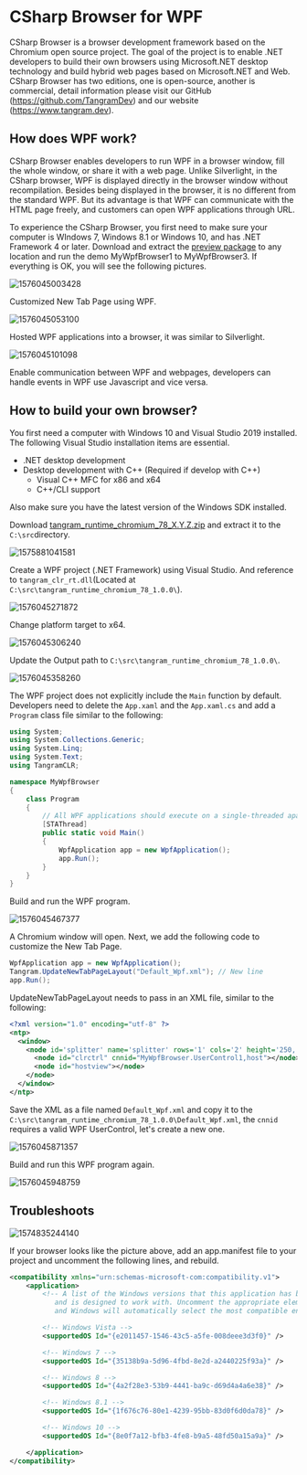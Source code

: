 # CSharp Browser for WPF

CSharp Browser is a browser development framework based on the Chromium open source project. The goal of the project is to enable .NET developers to build their own browsers using Microsoft.NET desktop technology and build hybrid web pages based on Microsoft.NET and Web. CSharp Browser has two editions, one is open-source, another is commercial, detail information please visit our GitHub (https://github.com/TangramDev) and our website (https://www.tangram.dev).

## How does WPF work?

CSharp Browser enables developers to run WPF in a browser window, fill the whole window, or share it with a web page. Unlike Silverlight, in the CSharp browser, WPF is displayed directly in the browser window without recompilation. Besides being displayed in the browser, it is no different from the standard WPF. But its advantage is that WPF can communicate with the HTML page freely, and customers can open WPF applications through URL.

To experience the CSharp Browser, you first need to make sure your computer is WIndows 7, Windows 8.1 or Windows 10, and has .NET Framework 4 or later. Download and extract the [preview package](https://github.com/TangramDev/tangram_runtime_binaries/releases) to any location and run the demo MyWpfBrowser1 to MyWpfBrowser3. If everything is OK, you will see the following pictures.

![1576045003428](assets/1576045003428.png)

Customized New Tab Page using WPF.

![1576045053100](assets/1576045053100.png)

Hosted WPF applications into a browser, it was similar to Silverlight.

![1576045101098](assets/1576045101098.png)

Enable communication between WPF and webpages, developers can handle events in WPF use Javascript and vice versa.

## How to build your own browser?

You first need a computer with Windows 10 and Visual Studio 2019 installed. The following Visual Studio installation items are essential.

- .NET desktop development
- Desktop development with C++ (Required if  develop with C++)
  - Visual C++ MFC for x86 and x64
  - C++/CLI support

Also make sure you have the latest version of the Windows SDK installed.

Download [tangram_runtime_chromium_78_X.Y.Z.zip](https://github.com/TangramDev/tangram_runtime_binaries/releases) and extract it to the `C:\src`directory.

![1575881041581](assets/1575881041581.png)

Create a WPF project (.NET Framework) using Visual Studio. And reference to `tangram_clr_rt.dll`(Located at `C:\src\tangram_runtime_chromium_78_1.0.0\`).

![1576045271872](assets/1576045271872.png)

Change platform target to x64.

![1576045306240](assets/1576045306240.png)

Update the Output path to `C:\src\tangram_runtime_chromium_78_1.0.0\`.

![1576045358260](assets/1576045358260.png)

The WPF project does not explicitly include the `Main` function by default. Developers need to delete the `App.xaml` and the `App.xaml.cs` and add a `Program` class file similar to the following:

```c#
using System;
using System.Collections.Generic;
using System.Linq;
using System.Text;
using TangramCLR;

namespace MyWpfBrowser
{
    class Program
    {
        // All WPF applications should execute on a single-threaded apartment (STA) thread
        [STAThread]
        public static void Main()
        {
            WpfApplication app = new WpfApplication();
            app.Run();
        }
    }
}
```

Build and run the WPF program.

![1576045467377](assets/1576045467377.png)

A Chromium window will open. Next, we add the following code to customize the New Tab Page.

```c#
WpfApplication app = new WpfApplication();
Tangram.UpdateNewTabPageLayout("Default_Wpf.xml"); // New line
app.Run();
```

UpdateNewTabPageLayout needs to pass in an XML file, similar to the following:

```xml
<?xml version="1.0" encoding="utf-8" ?>
<ntp>
  <window>
    <node id='splitter' name='splitter' rows='1' cols='2' height='250,' width='350,100,' borderwidth='0' splitterwidth='2' middlecolor='RGB(180,180,180)'>
      <node id="clrctrl" cnnid="MyWpfBrowser.UserControl1,host"></node>
      <node id="hostview"></node>
    </node>
  </window>
</ntp>
```

Save the XML as a file named `Default_Wpf.xml` and copy it to the `C:\src\tangram_runtime_chromium_78_1.0.0\Default_Wpf.xml`, the `cnnid` requires a valid WPF UserControl, let's create a new one.

![1576045871357](assets/1576045871357.png)

Build and run this WPF program again.

![1576045948759](assets/1576045948759.png)

## Troubleshoots

![1574835244140](assets/1574835244140.png)

If your browser looks like the picture above, add an app.manifest file to your project and uncomment the following lines, and rebuild.

```xml
<compatibility xmlns="urn:schemas-microsoft-com:compatibility.v1">
    <application>
        <!-- A list of the Windows versions that this application has been tested on
           and is designed to work with. Uncomment the appropriate elements
           and Windows will automatically select the most compatible environment. -->

        <!-- Windows Vista -->
        <supportedOS Id="{e2011457-1546-43c5-a5fe-008deee3d3f0}" />

        <!-- Windows 7 -->
        <supportedOS Id="{35138b9a-5d96-4fbd-8e2d-a2440225f93a}" />

        <!-- Windows 8 -->
        <supportedOS Id="{4a2f28e3-53b9-4441-ba9c-d69d4a4a6e38}" />

        <!-- Windows 8.1 -->
        <supportedOS Id="{1f676c76-80e1-4239-95bb-83d0f6d0da78}" />

        <!-- Windows 10 -->
        <supportedOS Id="{8e0f7a12-bfb3-4fe8-b9a5-48fd50a15a9a}" />

    </application>
</compatibility>
```

